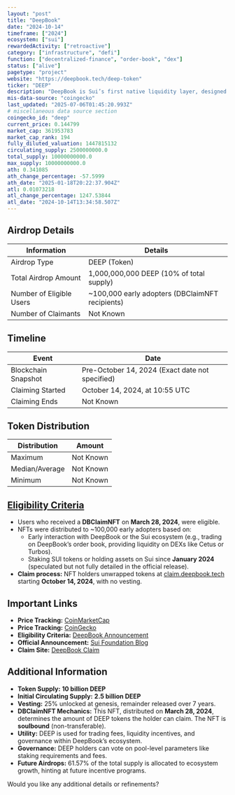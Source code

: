 ```yaml
---
layout: "post"
title: "DeepBook"
date: "2024-10-14"
timeframe: ["2024"]
ecosystem: ["sui"]
rewardedActivity: ["retroactive"]
category: ["infrastructure", "defi"]
function: ["decentralized-finance", "order-book", "dex"]
status: ["alive"]
pagetype: "project"
website: "https://deepbook.tech/deep-token"
ticker: "DEEP"
description: "DeepBook is Sui’s first native liquidity layer, designed to provide wholesale liquidity for DeFi applications. It facilitates seamless transactions, incentivizes liquidity provision, and supports governance within its trading pools."
mis-data-source: "coingecko"
last_updated: "2025-07-06T01:45:20.993Z"
# miscellaneous data source section
coingecko_id: "deep"
current_price: 0.144799
market_cap: 361953783
market_cap_rank: 194
fully_diluted_valuation: 1447815132
circulating_supply: 2500000000.0
total_supply: 10000000000.0
max_supply: 10000000000.0
ath: 0.341085
ath_change_percentage: -57.5999
ath_date: "2025-01-18T20:22:37.904Z"
atl: 0.01073218
atl_change_percentage: 1247.53844
atl_date: "2024-10-14T13:34:58.507Z"
---
```


## Airdrop Details

| Information              | Details                                         |
| ------------------------ | ----------------------------------------------- |
| Airdrop Type             | DEEP (Token)                                    |
| Total Airdrop Amount     | 1,000,000,000 DEEP (10% of total supply)        |
| Number of Eligible Users | ~100,000 early adopters (DBClaimNFT recipients) |
| Number of Claimants      | Not Known                                       |

## Timeline

| Event               | Date                                            |
| ------------------- | ----------------------------------------------- |
| Blockchain Snapshot | Pre-October 14, 2024 (Exact date not specified) |
| Claiming Started    | October 14, 2024, at 10:55 UTC                  |
| Claiming Ends       | Not Known                                       |

## Token Distribution

| Distribution   | Amount    |
| -------------- | --------- |
| Maximum        | Not Known |
| Median/Average | Not Known |
| Minimum        | Not Known |

## [Eligibility Criteria](https://deepbook.tech/deep-token)

- Users who received a **DBClaimNFT** on **March 28, 2024**, were eligible.
- NFTs were distributed to ~100,000 early adopters based on:
  - Early interaction with DeepBook or the Sui ecosystem (e.g., trading on DeepBook’s order book, providing liquidity on DEXs like Cetus or Turbos).
  - Staking SUI tokens or holding assets on Sui since **January 2024** (speculated but not fully detailed in the official release).
- **Claim process:** NFT holders unwrapped tokens at [claim.deepbook.tech](https://claim.deepbook.tech) starting **October 14, 2024**, with no vesting.

## Important Links

- **Price Tracking:** [CoinMarketCap](https://coinmarketcap.com/currencies/deepbook)
- **Price Tracking:** [CoinGecko](https://www.coingecko.com/en/coins/deepbook)
- **Eligibility Criteria:** [DeepBook Announcement](https://deepbook.tech/deep-token)
- **Official Announcement:** [Sui Foundation Blog](https://blog.sui.io/deepbook-deep-token-launch/)
- **Claim Site:** [DeepBook Claim](https://claim.deepbook.tech)

## Additional Information

- **Token Supply:** **10 billion DEEP**
- **Initial Circulating Supply:** **2.5 billion DEEP**
- **Vesting:** 25% unlocked at genesis, remainder released over 7 years.
- **DBClaimNFT Mechanics:** This NFT, distributed on **March 28, 2024**, determines the amount of DEEP tokens the holder can claim. The NFT is **soulbound** (non-transferable).
- **Utility:** DEEP is used for trading fees, liquidity incentives, and governance within DeepBook’s ecosystem.
- **Governance:** DEEP holders can vote on pool-level parameters like staking requirements and fees.
- **Future Airdrops:** 61.57% of the total supply is allocated to ecosystem growth, hinting at future incentive programs.

Would you like any additional details or refinements?